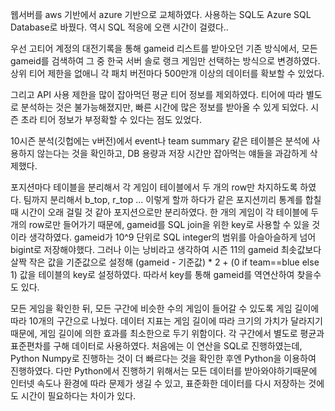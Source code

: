 웹서버를 aws 기반에서 azure 기반으로 교체하였다.
사용하는 SQL도 Azure SQL Database로 바꿨다. 역시 SQL 적응에 오랜 시간이 걸렸다..

우선 고티어 계정의 대전기록을 통해 gameid 리스트를 받아오던 기존 방식에서,
모든 gameid를 검색하여 그 중 한국 서버 솔로 랭크 게임만 선택하는 방식으로 변경하였다.
상위 티어 제한을 없애니 각 패치 버전마다 500만개 이상의 데이터를 확보할 수 있었다.

그리고 API 사용 제한을 많이 잡아먹던 평균 티어 정보를 제외하였다.
티어에 따라 별도로 분석하는 것은 불가능해졌지만, 빠른 시간에 많은 정보를 받아올 수 있게 되었다.
시즌 초라 티어 정보가 부정확할 수 있다는 점도 있었다.

10시즌 분석(깃헙에는 v버전)에서 event나 team summary 같은 테이블은 분석에 사용하지 않는다는 것을 확인하고,
DB 용량과 저장 시간만 잡아먹는 얘들을 과감하게 삭제했다.

포지션마다 테이블을 분리해서 각 게임이 테이블에서 두 개의 row만 차지하도록 하였다.
팀까지 분리해서 b_top, r_top ... 이렇게 할까 하다가 같은 포지션끼리 통계를 합칠 때 시간이 오래 걸릴 것 같아 포지션으로만 분리하였다.
한 개의 게임이 각 테이블에 두 개의 row로만 들어가기 때문에, gameid를 SQL join을 위한 key로 사용할 수 있을 것이라 생각하였다.
gameid가 10^9 단위로 SQL integer의 범위를 아슬아슬하게 넘어 bigint로 저장해야했다.
그러나 이는 낭비라고 생각하여 시즌 11의 gameid 최솟값보다 살짝 작은 값을 기준값으로 설정해
(gameid - 기준값) * 2 + (0 if team==blue else 1) 값을 테이블의 key로 설정하였다.
따라서 key를 통해 gameid를 역연산하여 찾을수도 있다.

모든 게임을 확인한 뒤, 모든 구간에 비슷한 수의 게임이 들어갈 수 있도록 게임 길이에 따라 10개의 구간으로 나눴다.
데이터 지표는 게임 길이에 따라 크기의 가치가 달라지기 때문에, 게임 길이에 의한 효과를 최소한으로 두기 위함이다.
각 구간에서 별도로 평균과 표준편차를 구해 데이터로 사용하였다.
처음에는 이 연산을 SQL로 진행하였는데, Python Numpy로 진행하는 것이 더 빠르다는 것을 확인한 후엔 Python을 이용하여 진행하였다.
다만 Python에서 진행하기 위해서는 모든 데이터를 받아와야하기때문에 인터넷 속도나 환경에 따라 문제가 생길 수 있고,
표준화한 데이터를 다시 저장하는 것에도 시간이 필요하다는 차이가 있다.

